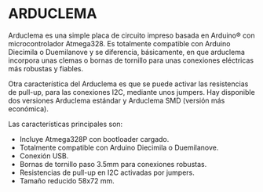 # ARDUCLEMA

Arduclema es una simple placa de circuito impreso basada en Arduino® con microcontrolador Atmega328. Es totalmente compatible con Arduino Diecimila o Duemilanove  y se diferencia, básicamente, en que arduclema incorpora unas clemas o bornas de tornillo para unas conexiones eléctricas más robustas y fiables.

Otra característica del Arduclema es que se puede activar las resistencias de pull-up, para las conexiones I2C, mediante unos jumpers.
Hay disponible dos versiones Arduclema estándar y Arduclema SMD (versión más económica).

Las características principales son:
* Incluye Atmega328P con bootloader cargado.
* Totalmente compatible con Arduino Diecimila o Duemilanove.
* Conexión USB.
* Bornas de tornillo paso 3.5mm para conexiones robustas.
* Resistencias de pull-up en I2C activadas por jumpers.
* Tamaño reducido 58x72 mm.
